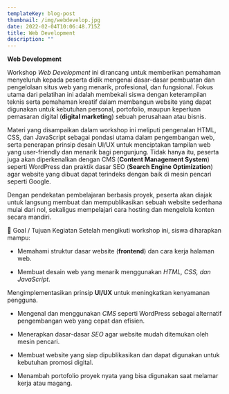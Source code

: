 ```yaml
---
templateKey: blog-post
thumbnail: /img/webdevelop.jpg
date: 2022-02-04T10:06:48.715Z
title: Web Development
description: ""
---
```

<!--[clay-images-17](/img/clay-images-17.jpg)

![clay-images-15](/img/clay-images-15.jpg)-->

**Web Development**

Workshop *Web Development* ini dirancang untuk memberikan pemahaman menyeluruh kepada peserta didik mengenai dasar-dasar pembuatan dan pengelolaan situs web yang menarik, profesional, dan fungsional. Fokus utama dari pelatihan ini adalah membekali siswa dengan keterampilan teknis serta pemahaman kreatif dalam membangun website yang dapat digunakan untuk kebutuhan personal, portofolio, maupun keperluan pemasaran digital (**digital marketing**) sebuah perusahaan atau bisnis.

Materi yang disampaikan dalam workshop ini meliputi pengenalan HTML, CSS, dan JavaScript sebagai pondasi utama dalam pengembangan web, serta penerapan prinsip desain UI/UX untuk menciptakan tampilan web yang user-friendly dan menarik bagi pengunjung. Tidak hanya itu, peserta juga akan diperkenalkan dengan CMS (**Content Management System**) seperti WordPress dan praktik dasar SEO (**Search Engine Optimization**) agar website yang dibuat dapat terindeks dengan baik di mesin pencari seperti Google.

Dengan pendekatan pembelajaran berbasis proyek, peserta akan diajak untuk langsung membuat dan mempublikasikan sebuah website sederhana mulai dari nol, sekaligus mempelajari cara hosting dan mengelola konten secara mandiri.

🎯 Goal / Tujuan Kegiatan
Setelah mengikuti workshop ini, siswa diharapkan mampu:

- Memahami struktur dasar website (**frontend**) dan cara kerja halaman web.

- Membuat desain web yang menarik menggunakan *HTML, CSS, dan JavaScript*.

Mengimplementasikan prinsip **UI/UX** untuk meningkatkan kenyamanan pengguna.

- Mengenal dan menggunakan *CMS* seperti WordPress sebagai alternatif pengembangan web yang cepat dan efisien.

- Menerapkan dasar-dasar *SEO* agar website mudah ditemukan oleh mesin pencari.

- Membuat website yang siap dipublikasikan dan dapat digunakan untuk kebutuhan promosi digital.

- Menambah portofolio proyek nyata yang bisa digunakan saat melamar kerja atau magang.


